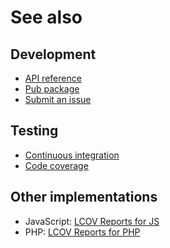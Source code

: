 # See also

## Development
- [API reference](https://dev.belin.io/lcov.dart/api)
- [Pub package](https://pub.dartlang.org/packages/lcov)
- [Submit an issue](https://github.com/cedx/lcov.dart/issues)

## Testing
- [Continuous integration](https://travis-ci.com/cedx/lcov.dart)
- [Code coverage](https://coveralls.io/github/cedx/lcov.dart)

## Other implementations
- JavaScript: [LCOV Reports for JS](https://dev.belin.io/lcov.js)
- PHP: [LCOV Reports for PHP](https://dev.belin.io/lcov.php)
